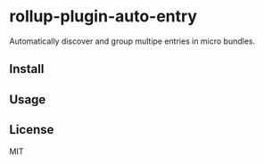 # rollup-plugin-auto-entry

Automatically discover and group multipe entries in micro bundles.

## Install

## Usage

## License

MIT
